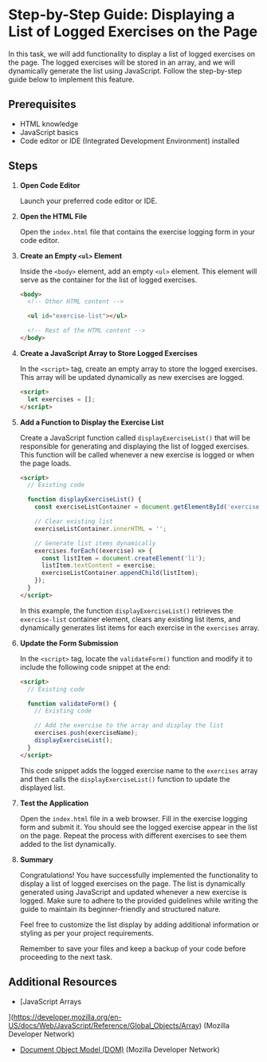 # Step-by-Step Guide: Displaying a List of Logged Exercises on the Page

In this task, we will add functionality to display a list of logged exercises on the page. The logged exercises will be stored in an array, and we will dynamically generate the list using JavaScript. Follow the step-by-step guide below to implement this feature.

## Prerequisites

- HTML knowledge
- JavaScript basics
- Code editor or IDE (Integrated Development Environment) installed

## Steps

1. **Open Code Editor**

   Launch your preferred code editor or IDE.

2. **Open the HTML File**

   Open the `index.html` file that contains the exercise logging form in your code editor.

3. **Create an Empty `<ul>` Element**

   Inside the `<body>` element, add an empty `<ul>` element. This element will serve as the container for the list of logged exercises.

   ```html
   <body>
     <!-- Other HTML content -->

     <ul id="exercise-list"></ul>

     <!-- Rest of the HTML content -->
   </body>
   ```

4. **Create a JavaScript Array to Store Logged Exercises**

   In the `<script>` tag, create an empty array to store the logged exercises. This array will be updated dynamically as new exercises are logged.

   ```html
   <script>
     let exercises = [];
   </script>
   ```

5. **Add a Function to Display the Exercise List**

   Create a JavaScript function called `displayExerciseList()` that will be responsible for generating and displaying the list of logged exercises. This function will be called whenever a new exercise is logged or when the page loads.

   ```html
   <script>
     // Existing code

     function displayExerciseList() {
       const exerciseListContainer = document.getElementById('exercise-list');

       // Clear existing list
       exerciseListContainer.innerHTML = '';

       // Generate list items dynamically
       exercises.forEach((exercise) => {
         const listItem = document.createElement('li');
         listItem.textContent = exercise;
         exerciseListContainer.appendChild(listItem);
       });
     }
   </script>
   ```

   In this example, the function `displayExerciseList()` retrieves the `exercise-list` container element, clears any existing list items, and dynamically generates list items for each exercise in the `exercises` array.

6. **Update the Form Submission**

   In the `<script>` tag, locate the `validateForm()` function and modify it to include the following code snippet at the end:

   ```html
   <script>
     // Existing code

     function validateForm() {
       // Existing code

       // Add the exercise to the array and display the list
       exercises.push(exerciseName);
       displayExerciseList();
     }
   </script>
   ```

   This code snippet adds the logged exercise name to the `exercises` array and then calls the `displayExerciseList()` function to update the displayed list.

7. **Test the Application**

   Open the `index.html` file in a web browser. Fill in the exercise logging form and submit it. You should see the logged exercise appear in the list on the page. Repeat the process with different exercises to see them added to the list dynamically.

8. **Summary**

   Congratulations! You have successfully implemented the functionality to display a list of logged exercises on the page. The list is dynamically generated using JavaScript and updated whenever a new exercise is logged. Make sure to adhere to the provided guidelines while writing the guide to maintain its beginner-friendly and structured nature.

   Feel free to customize the list display by adding additional information or styling as per your project requirements.

   Remember to save your files and keep a backup of your code before proceeding to the next task.

## Additional Resources

- [JavaScript Arrays

](https://developer.mozilla.org/en-US/docs/Web/JavaScript/Reference/Global_Objects/Array) (Mozilla Developer Network)
- [Document Object Model (DOM)](https://developer.mozilla.org/en-US/docs/Web/API/Document_Object_Model/Introduction) (Mozilla Developer Network)